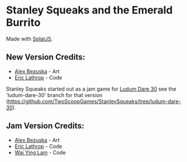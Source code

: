 # Stanley Squeaks and the Emerald Burrito

Made with [SplatJS](http://splatjs.github.io/).

## New Version Credits:

* [Alex Bezuska](http://alexbezuska.com/) - Art
* [Eric Lathrop](http://ericlathrop.com/) - Code


Stanley Squeaks started out as a jam game for [Ludum Dare 30](http://www.ludumdare.com/compo/) see the 'ludum-dare-30' branch for that version (https://github.com/TwoScoopGames/StanleySqueaks/tree/ludum-dare-30).
## Jam Version Credits:

* [Alex Bezuska](http://alexbezuska.com/) - Art
* [Eric Lathrop](http://ericlathrop.com/) - Code
* [Wai Ying Lam](https://twitter.com/WaiYingLam) - Code
